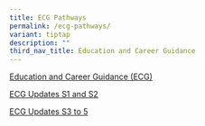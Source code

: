 ```yaml
---
title: ECG Pathways
permalink: /ecg-pathways/
variant: tiptap
description: ""
third_nav_title: Education and Career Guidance
---
```

<p><a href="/student-development/education-and-career-guidance-ecg/" rel="noopener nofollow" target="_blank">Education and Career Guidance (ECG)</a>
</p>
<p><a href="/ecg-updates-s1-and-s2/" rel="noopener nofollow" target="_blank">ECG Updates S1 and S2</a>
</p>
<p><a href="/ecg-updates-s3-to-5/" rel="noopener nofollow" target="_blank">ECG Updates S3 to 5</a>
</p>